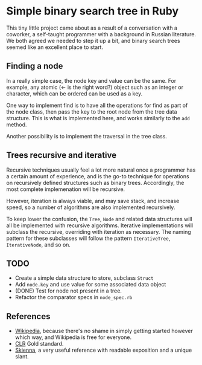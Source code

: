 # Simple binary search tree in Ruby

This tiny little project came about as a result of a conversation
with a coworker, a self-taught programmer with a background in
Russian literature. We both agreed we needed to step it up a bit,
and binary search trees seemed like an excellent place to start.


## Finding a node

In a really simple case, the node key and value can be the same.
For example, any atomic (<- is the right word?) object such as
an integer or character, which can be ordered can be used as a
key.

One way to implement find is to have all the operations for find
as part of the node class, then pass the key to the root node
from the tree data structure. This is what is implemented here,
and works similarly to the `add` method.

Another possibility is to implement the traversal in the tree
class.

## Trees recursive and iterative

Recursive techniques usually feel a lot more natural once
a programmer has a certain amount of experience, and is the
go-to technique for operations on recursively defined structures
such as binary trees. Accordingly, the most complete implemenation
will be recursive.

However, iteration is always viable, and may save stack, and increase
speed, so a number of algorithms are also implemented recursively.

To keep lower the confusion, the `Tree`, `Node` and related
data structures will all be implemented with recursive
algorithms. Iterative implementations will subclass the
recursive, overriding with iteration as necessary. The
naming pattern for these subclasses will follow the pattern
`IterativeTree`, `IterativeNode`, and so on.

## TODO

* Create a simple data structure to store, subclass `Struct`
* Add  `node.key` and use value for some associated data object
* (DONE) Test for node not present in a tree.
* Refactor the comparator specs in `node_spec.rb`

## References

* [Wikipedia](https://en.wikipedia.org/wiki/Binary_search_tree), because
  there's no shame in simply getting started however which way, and
  Wikipedia is free for everyone.
* [CLR](https://www.amazon.com/Introduction-Algorithms-3rd-MIT-Press/dp/0262033844/) Gold standard.
* [Skienna](https://www.amazon.com/Algorithm-Design-Manual-Steven-Skiena/dp/B00B8139Z8/),
a very useful reference with readable exposition and a unique slant.
